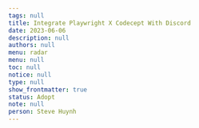 ```yaml
---
tags: null
title: Integrate Playwright X Codecept With Discord
date: 2023-06-06
description: null
authors: null
menu: radar
menu: null
toc: null
notice: null
type: null
show_frontmatter: true
status: Adopt
note: null
person: Steve Huynh
---
```


